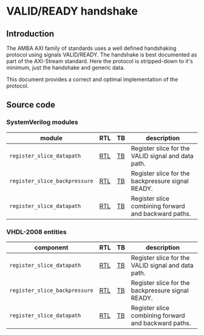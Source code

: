 # VALID/READY handshake

## Introduction

The AMBA AXI family of standards uses a well defined
handshaking protocol using signals VALID/READY.
The handshake is best documented as part of the AXI-Stream standard.
Here the protocol is stripped-down to it's minimum,
just the handshake and generic data.

This document provides a correct and optimal implementation of the protocol.

## Source code

### SystemVerilog modules

| module | RTL | TB | description |
|--------|-----|----|-------------|
| `register_slice_datapath`     | [RTL](../rtl/handshake/register_slice_datapath.sv)     | [TB](../tb/handshake/register_slice_datapath_tb.sv) | Register slice for the VALID signal and data path. |
| `register_slice_backpressure` | [RTL](../rtl/handshake/register_slice_backpressure.sv) | [TB](../tb/handshake/register_slice_backpressure_tb.sv) | Register slice for the backpressure signal READY. |
| `register_slice_datapath`     | [RTL](../rtl/handshake/register_slice_datapath.sv)     | [TB](../rtl/handshake/register_slice_datapath_tb.sv) | Register slice combining forward and backward paths.


### VHDL-2008 entities

| component | RTL | TB | description |
|-----------|-----|----|-------------|
| `register_slice_datapath`     | [RTL](../rtl/handshake/register_slice_datapath.vhd)    | [TB](../tb/handshake/register_slice_datapath_tb.vhd)    | Register slice for the VALID signal and data path. |
| `register_slice_backpressure` | [RTL](../rtl/handshakeregister_slice_backpressure.vhd) | [TB](../tb/handshakeregister_slice_backpressure_tb.vhd) | Register slice for the backpressure signal READY. |
| `register_slice_datapath`     | [RTL](../rtl/handshake/register_slice_datapath.vhd)    | [TB](../tb/handshake/register_slice_datapath_tb.vhd)    | Register slice combining forward and backward paths.



